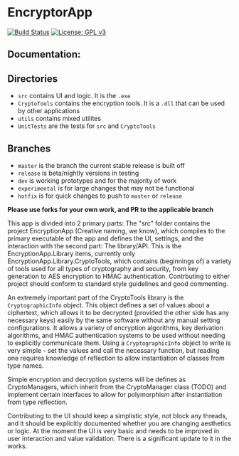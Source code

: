 # EncryptorApp

[![Build Status](https://dev.azure.com/johnkellyoxford/EncryptionApp/_apis/build/status/EncryptionApp-.NET%20Desktop-CI)](https://dev.azure.com/johnkellyoxford/EncryptionApp/_build/latest?definitionId=1) [![License: GPL v3](https://img.shields.io/badge/License-GPL%20v3-blue.svg)](https://www.gnu.org/licenses/gpl-3.0)

## Documentation:

## Directories
* `src` contains UI and logic. It is the `.exe`
* `CryptoTools` contains the encryption tools. It is a `.dll` that can be used by other applications
* `utils` contains mixed utilites
* `UnitTests` are the tests for `src` and `CryptoTools`

## Branches
* `master` is the branch the current stable release is built off
* `release` is beta/nightly versions in testing
* `dev` is working prototypes and for the majority of work
* `experimental` is for large changes that may not be functional
* `hotfix` is for quick changes to push to `master` or `release`

**Please use forks for your own work, and PR to the applicable branch**

This app is divided into 2 primary parts: The "src" folder contains the project EncryptionApp (Creative naming, we know), which compiles to the primary executable of the app and defines the UI, settings, and the interaction with the second part: The library/API. This is the EncryptionApp.Library items, currently only EncryptionApp.Library.CryptoTools, which contains (beginnings of) a variety of tools used for all types of cryptography and security, from key generation to AES encryption to HMAC authentication. Contrbuting to either project should conform to standard style guidelines and good commenting. 

An extremely important part of the CryptoTools library is the `CryptographicInfo` object. This object defines a set of values about a ciphertext, which allows it to be decrypted (provided the other side has any necessary keys) easily by the same software without any manual setting configurations. It allows a variety of encryption algorithms, key derivation algorithms, and HMAC authentication systems to be used without needing to explicitly communicate them. Using a `CryptographicInfo` object to write is very simple - set the values and call the necessary function, but reading one requires knowledge of reflection to allow instantiation of classes from type names. 

Simple encryption and decryption systems will be defines as CryptoManagers, which inherit from the CryptoManager class (TODO) and implement certain interfaces to allow for polymorphism after instantiation from type reflection. 

Contributing to the UI should keep a simplistic style, not block any threads, and it should be explicitly documented whether you are changing aesthetics or logic.
At the moment the UI is very basic and needs to be improved in user interaction and value validation. There is a significant update to it in the works.
